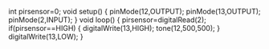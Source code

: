 
int pirsensor=0;
void setup()
{
  pinMode(12,OUTPUT);
  pinMode(13,OUTPUT);
  pinMode(2,INPUT);
}
void loop()
{
  pirsensor=digitalRead(2);
  if(pirsensor==HIGH)
  {
    digitalWrite(13,HIGH);
    tone(12,500,500);
  }
  digitalWrite(13,LOW);
}
